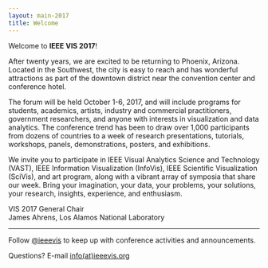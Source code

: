 ```yaml
---
layout: main-2017
title: Welcome
---
```

Welcome to **IEEE VIS 2017**!

After twenty years, we are excited to be returning to Phoenix,
Arizona.  Located in the Southwest, the city is easy to reach and has
wonderful attractions as part of the downtown district near the
convention center and conference hotel.

The forum will be held October 1-6, 2017, and will include programs
for students, academics, artists, industry and commercial
practitioners, government researchers, and anyone with interests in
visualization and data analytics.  The conference trend has been to
draw over 1,000 participants from dozens of countries to a week of
research presentations, tutorials, workshops, panels, demonstrations,
posters, and exhibitions.

We invite you to participate in IEEE Visual Analytics Science and
Technology (VAST), IEEE Information Visualization (InfoVis), IEEE
Scientific Visualization (SciVis), and art program, along with a
vibrant array of symposia that share our week.  Bring your
imagination, your data, your problems, your solutions, your research,
insights, experience, and enthusiasm.

VIS 2017 General Chair  
James Ahrens, Los Alamos National Laboratory

----

Follow [@ieeevis](http://twitter.com/ieeevis) to keep up with
conference activities and announcements.

Questions? E-mail [info(at)ieeevis.org](mailto:info@ieeevis.org)

